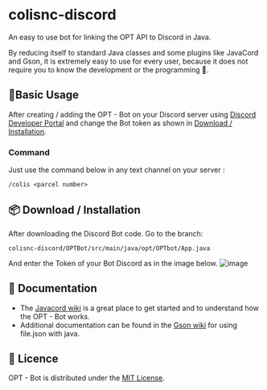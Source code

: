 # colisnc-discord

An easy to use bot for linking the OPT API to Discord in Java.

By reducing itself to standard Java classes and some plugins like JavaCord and Gson, it is extremely easy to use for every user, because it does not require you to know the development or the programming 👀.

## 🎉Basic Usage

After creating / adding the OPT - Bot on your Discord server using [Discord Developer Portal](https://discord.com/developers/applications)
and change the Bot token as shown in [Download / Installation](https://github.com/adriens/colisnc-discord/blob/main/README.md#-download--installation).

### Command

Just use the command below in any text channel on your server :
 
```
/colis <parcel number>
```
## 📦 Download / Installation

After downloading the Discord Bot code. Go to the branch: 
```
colisnc-discord/OPTBot/src/main/java/opt/OPTbot/App.java 
```
And enter the Token of your Bot Discord as in the image below.
![image](https://user-images.githubusercontent.com/68040496/116978353-53625500-ad0f-11eb-8b4d-7018253a404a.png)

## 📒 Documentation

* The [Javacord wiki](https://github.com/Javacord/Javacord#readme) is a great place to get started and to understand how the OPT - Bot works.
* Additional documentation can be found in the [Gson wiki](https://github.com/google/gson#readme) for using file.json with java.

## 📄 Licence

OPT - Bot is distributed under the [MIT License](./LICENSE).

